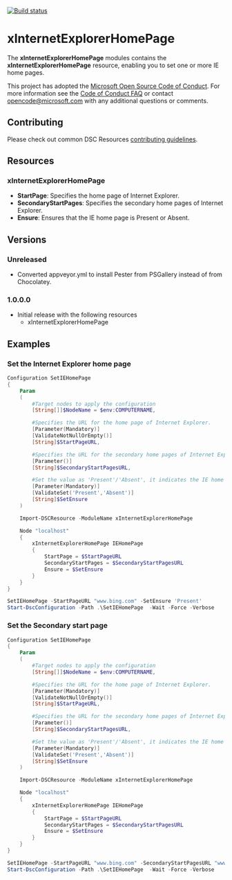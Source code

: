 [![Build status](https://ci.appveyor.com/api/projects/status/2f73cnimuofa6v20/branch/master?svg=true)](https://ci.appveyor.com/project/PowerShell/xinternetexplorerhomepage/branch/master)

# xInternetExplorerHomePage

The **xInternetExplorerHomePage** modules contains the **xInternetExplorerHomePage** resource, enabling you to set one or more IE home pages. 


This project has adopted the [Microsoft Open Source Code of Conduct](https://opensource.microsoft.com/codeofconduct/).
For more information see the [Code of Conduct FAQ](https://opensource.microsoft.com/codeofconduct/faq/) or contact [opencode@microsoft.com](mailto:opencode@microsoft.com) with any additional questions or comments.

## Contributing
Please check out common DSC Resources [contributing guidelines](https://github.com/PowerShell/DscResource.Kit/blob/master/CONTRIBUTING.md).


## Resources

### xInternetExplorerHomePage

* **StartPage**: Specifies the home page of Internet Explorer.
* **SecondaryStartPages**: Specifies the secondary home pages of Internet Explorer.
* **Ensure**: Ensures that the IE home page is Present or Absent.


## Versions

### Unreleased
* Converted appveyor.yml to install Pester from PSGallery instead of from Chocolatey.

### 1.0.0.0

* Initial release with the following resources 
    * xInternetExplorerHomePage


## Examples

### Set the Internet Explorer home page

```powershell
Configuration SetIEHomePage
{
    Param
    (
        #Target nodes to apply the configuration  
        [String[]]$NodeName = $env:COMPUTERNAME,  

        #Specifies the URL for the home page of Internet Explorer.
        [Parameter(Mandatory)]  
        [ValidateNotNullOrEmpty()]  
        [String]$StartPageURL,  

        #Specifies the URL for the secondary home pages of Internet Explorer.
        [Parameter()]   
        [String]$SecondaryStartPagesURL,  

        #Set the value as 'Present'/'Absent', it indicates the IE home page is configured/unconfigured.
        [Parameter(Mandatory)]  
        [ValidateSet('Present','Absent')]  
        [String]$SetEnsure
    )

    Import-DSCResource -ModuleName xInternetExplorerHomePage

    Node "localhost"
    {
        xInternetExplorerHomePage IEHomePage
        {
            StartPage = $StartPageURL
            SecondaryStartPages = $SecondaryStartPagesURL
            Ensure = $SetEnsure
        }
    }
}

SetIEHomePage -StartPageURL "www.bing.com" -SetEnsure 'Present'
Start-DscConfiguration -Path .\SetIEHomePage  -Wait -Force -Verbose
```

### Set the Secondary start page

```powershell 
Configuration SetIEHomePage
{
    Param
    (
        #Target nodes to apply the configuration  
        [String[]]$NodeName = $env:COMPUTERNAME,  

        #Specifies the URL for the home page of Internet Explorer.
        [Parameter(Mandatory)]  
        [ValidateNotNullOrEmpty()]  
        [String]$StartPageURL,  

        #Specifies the URL for the secondary home pages of Internet Explorer.
        [Parameter()]   
        [String]$SecondaryStartPagesURL,  

        #Set the value as 'Present'/'Absent', it indicates the IE home page is configured/unconfigured.
        [Parameter(Mandatory)]  
        [ValidateSet('Present','Absent')]  
        [String]$SetEnsure
    )

    Import-DSCResource -ModuleName xInternetExplorerHomePage

    Node "localhost"
    {
        xInternetExplorerHomePage IEHomePage
        {
            StartPage = $StartPageURL
            SecondaryStartPages = $SecondaryStartPagesURL
            Ensure = $SetEnsure
        }
    }
}

SetIEHomePage -StartPageURL "www.bing.com" -SecondaryStartPagesURL "www.google.com" -SetEnsure 'Present'
Start-DscConfiguration -Path .\SetIEHomePage  -Wait -Force -Verbose
```
